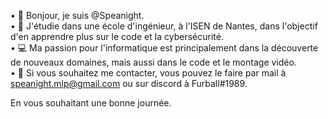 • 👋 Bonjour, je suis @Speanight.<br />
• 📖 J'étudie dans une école d'ingénieur, à l'ISEN de Nantes, dans l'objectif d'en apprendre plus sur le code et la cybersécurité.<br />
• 💻 Ma passion pour l'informatique est principalement dans la découverte de nouveaux domaines, mais aussi dans le code et le montage vidéo.<br />
• 📩 Si vous souhaitez me contacter, vous pouvez le faire par mail à speanight.mlp@gmail.com ou sur discord à Furball#1989.<br />

En vous souhaitant une bonne journée.

<!--
**Speanight/Speanight** is a ✨ _special_ ✨ repository because its `README.md` (this file) appears on your GitHub profile.

Here are some ideas to get you started:

- 🔭 I’m currently working on ...
- 🌱 I’m currently learning ...
- 👯 I’m looking to collaborate on ...
- 🤔 I’m looking for help with ...
- 💬 Ask me about ...
- 📫 How to reach me: ...
- 😄 Pronouns: ...
- ⚡ Fun fact: ...
-->
